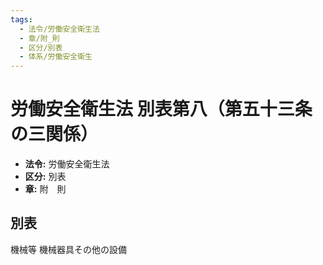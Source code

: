 ```yaml
---
tags:
  - 法令/労働安全衛生法
  - 章/附_則
  - 区分/別表
  - 体系/労働安全衛生
---
```

# 労働安全衛生法 別表第八（第五十三条の三関係）

- **法令:** 労働安全衛生法
- **区分:** 別表
- **章:** 附　則

## 別表
機械等	機械器具その他の設備

